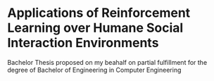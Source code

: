 # Applications of Reinforcement Learning over Humane Social Interaction Environments

Bachelor Thesis proposed on my beahalf on partial fulfillment for the degree of Bachelor of Engineering in Computer Engineering
